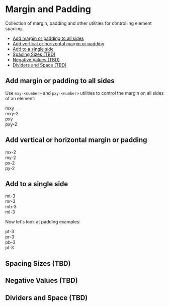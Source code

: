 # Margin and Padding

<p class="lead">Collection of margin, padding and other utilities for controlling element spacing.</p>

- [Add margin or padding to all sides](#add-margin-or-padding-to-all-sides)
- [Add vertical or horizontal margin or padding](#add-vertical-or-horizontal-margin-or-padding)
- [Add to a single side](#add-to-a-single-side)
- [Spacing Sizes (TBD)](#spacing-sizes-tbd)
- [Negative Values (TBD)](#negative-values-tbd)
- [Dividers and Space (TBD)](#dividers-and-space-tbd)

## Add margin or padding to all sides

<!-- NK?? Consider changing to just `m` and just `y` a good reason to keep is it will
be easier to search and replace, i think! -->

Use `mxy-<number>` and `pxy-<number>` utilities to control the margin on all sides of an element:

<!-- only uses logical properties but think about allowing the choice to use t,b,t,r or start or end -->
<!-- border is not working correctly -->
<!-- colors are shit but i will come back to them-->
<div class="flex gap justify-between items-start font-mono lh-1">
    <div class="bg-stripes-blue bdr-blue">
        <div class="pink mxy pxy-025">mxy</div>
    </div>
    <div class="bg-stripes-blue bdr-blue">
        <div class="pink mxy-2 pxy-025">mxy-2</div>
    </div>
    <div class="bg-stripes-blue bdr-blue pxy-025">
        <div class="pink pxy">pxy</div>
    </div>
    <div class="bg-stripes-blue bdr-blue pxy-05">
        <div class="pink pxy-2">pxy-2</div>
    </div>
</div>

## Add vertical or horizontal margin or padding

<!-- Use px-<number> utilities like px-4 and px-8 to control the horizontal padding of an element: -->

<div class="flex gap justify-between items-start font-mono lh-1 tac">
    <div class="bg-stripes-blue bdr-blue">
        <div class="w-4 pink mx-2 pxy-025">mx-2</div>
    </div>
    <div class="bg-stripes-blue bdr-blue">
        <div class="w-4 pink my-2 pxy-025">my-2</div>
    </div>
    <div class="pink pxy-025 px-2">px-2</div>
    <div class="pink pxy-025 py-2">py-2</div>
</div>

## Add to a single side

<!-- Use pt-<number>, pr-<number>, pb-<number>, and pl-<number> utilities like pt-6
and pr-4 to control the padding on one side of an element: -->


<div class="flex gap justify-between items-start font-mono lh-1 tac">
    <div class="bg-stripes-blue bdr-blue">
        <div class="w-4 pink mt-3 pxy-025">mt-3</div>
    </div>
    <div class="bg-stripes-blue bdr-blue">
        <div class="w-4 pink mr-3 pxy-025">mr-3</div>
    </div>
    <div class="bg-stripes-blue bdr-blue">
        <div class="w-4 pink mb-3 pxy-025">mb-3</div>
    </div>
    <div class="bg-stripes-blue bdr-blue">
        <div class="w-4 pink ml-3 pxy-025">ml-3</div>
    </div>
</div>

Now let's look at padding examples:

<div class="flex gap justify-between items-start font-mono lh-1 tac">
    <div class="pink pxy-025 pt-3">pt-3</div>
    <div class="pink pxy-025 pr-3">pr-3</div>
    <div class="pink pxy-025 pl-3">pb-3</div>
    <div class="pink pxy-025 pb-3">pl-3</div>
</div>

## Spacing Sizes (TBD)

## Negative Values (TBD)

## Dividers and Space (TBD)